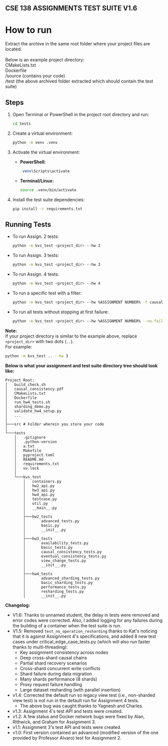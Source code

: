 **CSE 138 ASSIGNMENTS TEST SUITE V1.6**
---

# How to run

Extract the archive in the same root folder where your project files are located.<br><br>
Below is an example project directory:<br>
CMakeLists.txt<br>
Dockerfile<br>
/source (contains your code)<br>
/test (the above archived folder extracted which should contain the test suite)<br>

## Steps

1. Open Terminal or PowerShell in the project root directory and run:
    ```sh
    cd tests
    ```

2. Create a virtual environment:
    ```sh
    python -m venv .venv
    ```

3. Activate the virtual environment:

    - **PowerShell:**
      ```powershell
      .venv\Scripts\activate
      ```

    - **Terminal/Linux:**
      ```bash
      source .venv/bin/activate
      ```

4. Install the test suite dependencies:
    ```sh
    pip install -r requirements.txt
    ```

## Running Tests

- To run Assign. 2 tests:
    ```sh
    python -m kvs_test <project_dir> --hw 2
    ```

- To run Assign. 3 tests:
    ```sh
    python -m kvs_test <project_dir> --hw 3
    ```

- To run Assign. 4 tests:
    ```sh
    python -m kvs_test <project_dir> --hw 4
    ```

- To run a specific test with a filter:
    ```sh
    python -m kvs_test <project_dir> --hw %ASSIGNMENT NUMBER% -f causal
    ```
- To run all tests without stopping at first failure:
    ```sh
    python -m kvs_test <project_dir> --hw %ASSIGNMENT NUMBER% --no-fail-fast
    ```
**Note:**  
If your project directory is similar to the example above, replace `<project_dir>` with two dots (`..`).  
For example:
```sh
python -m kvs_test .. --hw 3
```
**Below is what your assignment and test suite directory tree should look like:**
```
Project Root:
│   build_check.sh
│   causal_consistency.pdf
│   CMakeLists.txt
│   Dockerfile
│   run_hw4_tests.sh
│   sharding_demo.py
│   validate_hw4_setup.py
│   ...
│   
├───src # Folder wherein you store your code
│       
└───tests
    │   .gitignore
    │   .python-version
    │   a.txt
    │   Makefile
    │   pyproject.toml
    │   README.md
    │   requirements.txt
    │   uv.lock
    │               
    └───kvs_test
        │   containers.py
        │   hw2_api.py
        │   hw3_api.py
        │   hw4_api.py
        │   testcase.py
        │   util.py
        │   __main__.py
        │   
        ├───hw2_tests
        │       advanced_tests.py
        │       basic.py
        │       __init__.py
        │       
        ├───hw3_tests
        │       availability_tests.py
        │       basic_tests.py
        │       causal_consistency_tests.py
        │       eventual_consistency_tests.py
        │       view_change_tests.py
        │       __init__.py
        │       
        ├───hw4_tests
        │       advanced_sharding_tests.py
        │       basic_sharding_tests.py
        │       performance_tests.py
        │       resharding_tests.py
        │       __init__.py
```

**Changelog:**
* V1.6: Thanks to unnamed student, the delay in tests were removed and error codes were corrected. Also, I added logging for any failures during the building of a container when the test suite is run.
* V1.5: Removed `test_no_operation_resharding` thanks to Kat's noticing that it is against Assignment 4's specifications, and added 8 new test cases under critical_edge_case_tests.py (which will also run faster thanks to multi-threading):
    * Key assignment consistency across nodes
    * Deep cross-shard causal chains
    * Partial shard recovery scenarios
    * Cross-shard concurrent write conflicts
    * Shard failure during data migration
    * Many shards performance (8 shards)
    * Proxy request failure handling
    * Large dataset resharding (with parallel insertion)
* v1.4: Corrected the default run so legacy view test (i.e., non-sharded view test) is not run in the default run for Assignment 4 tests.
  * The above bug was caught thanks to Yagnesh and Charles.
* v1.3: Assignment 4's test API and tests were created.
* v1.2: A few status and Docker network bugs were fixed by Alan, Rithwick, and Graham for Assignment 3.
* v1.1: Assignment 3's test API and tests were created.
* v1.0: First version contained an advanced (modified version of the one provided by Professor Alvaro) test for Assignment 2.
